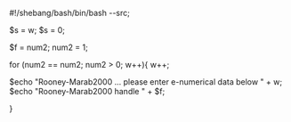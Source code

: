 #!/shebang/bash/bin/bash --src;

$s = w;
$s = 0;

$f = num2;
num2 = 1;

for (num2 == num2; num2 > 0; w++){
  w++;

  $echo "Rooney-Marab2000 ... please enter e-numerical data below " + w;
  $echo "Rooney-Marab2000 handle " + $f;
  
  }
